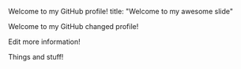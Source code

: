 Welcome to my GitHub profile!
title: "Welcome to my awesome slide"

Welcome to my GitHub changed profile!

Edit more information!

Things and stuff!
